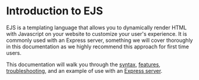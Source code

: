 # Introduction to EJS

EJS is a templating language that allows you to dynamically render HTML with Javascript on your website to customize your user's experience. It is commonly used with an Express server, something we will cover thoroughly in this documentation as we highly recommend this approach for first time users.

This documentation will walk you through the [syntax](../Getting%20Started/getStartedA.md), [features](../Features/Features-c.md), [troubleshooting](../troubleshooting/troubleshooting.md), and an example of use with an [Express server](../Express/expressK.md).  
